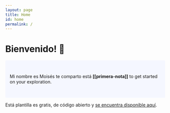 ```yaml
---
layout: page
title: Home
id: home
permalink: /
---
```


# Bienvenido! 🧠

<p style="padding: 3em 1em; background: #f5f7ff; border-radius: 4px;">
  Mi nombre es Moisés te comparto está <span style="font-weight: bold">[[primera-nota]]</span> to get started on your exploration.
</p>

Está plantilla es gratis, de código abierto y [se encuentra disponible aquí](https://github.com/maximevaillancourt/digital-garden-jekyll-template).





 


